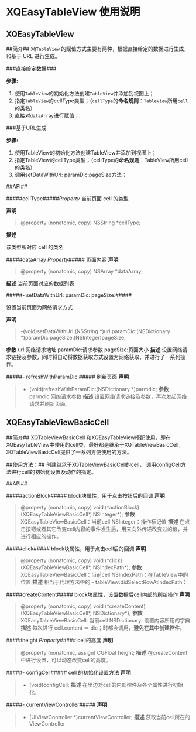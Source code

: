 XQEasyTableView 使用说明
======================

XQEasyTableView
-----------------

##简介##
`XQTableView` 的赋值方式主要有两种，根据直接给定的数据进行生成，和基于 URL 进行生成。

###直接给定数据###

**步骤:**

1. 使用`TableView`的初始化方法创建`TableView`并添加到视图上；
2. 指定`TableView`的cellType类型；（`cellType`的**命名规则**：`TableView`所用`cell`的类名）
3. 直接对`dataArray`进行赋值；

###基于URL生成

**步骤:**

1. 使用TableView的初始化方法创建TableView并添加到视图上；
2. 指定TableView的cellType类型；（cellType的**命名规则**：TableView所用cell的类名）
3. 调用setDataWithUrl: paramDic:pageSize方法；


##API##

#####cellType#####*Property*
当前页面 cell 的类型

**声明**

>  @property (nonatomic, copy) NSString *cellType;

**描述**

  该类型所对应 cell 的类名

#####dataArray *Property*#####
页面内容
**声明**
>  @property (nonatomic, copy) NSArray *dataArray;

**描述**
  当前页面对应的数据列表

#####- setDataWithUrl: paramDic: pageSize:#####

 设置当前页面为网络请求方式
 
**声明**
>  -(void)setDataWithUrl:(NSString *)url paramDic:(NSDictionary *)paramDic pageSize:(NSInteger)pageSize;

**参数**
url:网络请求地址
paramDic:请求参数
pageSize:页面大小
**描述**
  设置网络请求链接及参数，同时将自动将数据获取方式设置为网络获取，并进行了一系列操作。

#####- refreshWithParamDic:#####
刷新页面
**声明**
>  - (void)refreshWithParamDic:(NSDictionary *)parmdic;
**参数**
parmdic:网络请求参数
**描述**
  设置网络请求链接及参数，再次发起网络请求并刷新页面。


XQEasyTableViewBasicCell
------------------------

##简介##
XQTableViewBasicCell 和XQEasyTableView搭配使用，即在XQEasyTableView中使用的cell类，最好都是继承于XQTableViewBasicCell，XQTableViewBasicCell提供了一系列方便使用的方法。

##使用方法：##
创建继承于XQTableViewBasicCell的cell， 调用configCell方法进行cell的初始化设置及动作的指定。

##API##

#####actionBlock#####
block块属性，用于点击按钮后的回调
**声明**
> @property (nonatomic, copy) void (^actionBlock)(XQEasyTableViewBasicCell*, NSInteger*);
**参数**
XQEasyTableViewBasicCell：当前cell
NSInteger：操作标记值
**描述**
在点击按钮或者其它改变cell内容的事件发生后，用来向外传递改变过的值，并进行相应的操作。

#####click#####
block块属性，用于点击cell后的回调
**声明**
> @property (nonatomic, copy) void (^click)(XQEasyTableViewBasicCell*, NSIndexPath*);
**参数**
XQEasyTableViewBasicCell：当前cell
NSIndexPath：在TableView中的位置
**描述**
相当于代理方法中的 - tableView:didSelectRowAtIndexPath：

#####createContent#####
block块属性，设置数据后cell内部的刷新操作
**声明**
> @property (nonatomic, copy) void (^createContent)(XQEasyTableViewBasicCell*, NSDictionary*);
**参数**
XQEasyTableViewBasicCell: 当前cell
NSDictionary:  设置内容所用的字典
**描述**
每次进行 cell.content ＝ dic；时都会调用，**避免在其中创建控件**。

#####height *Property*#####
cell的高度
**声明**
> @property (nonatomic, assign) CGFloat height;
**描述**
在createContent中进行设置，可以动态改变cell的高度。

#####- configCell#####
cell 的初始化设置方法
**声明**
> - (void)configCell;
**描述**
在里边对cell的内部控件及各个属性进行初始化。

#####- currentViewController#####
**声明**
> - (UIViewController *)currentViewController;
**描述**
获取当前cell所在的ViewController



